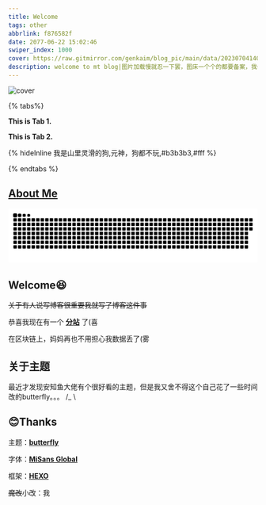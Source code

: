 ```yaml
---
title: Welcome
tags: other
abbrlink: f876582f
date: 2077-06-22 15:02:46
swiper_index: 1000
cover: https://raw.gitmirror.com/genkaim/blog_pic/main/data/202307041405070.png
description: welcome to mt blog|图片加载慢就忍一下罢，图床一个个的都要备案，我一个未成年怎么备案啊|genkaimの博客
---
```

![cover](https://raw.gitmirror.com/genkaim/blog_pic/main/data/202307041405070.png)

{% tabs%}
<!-- tab test1@fas fa-heart -->
**This is Tab 1.**
<!-- endtab -->

<!-- tab test2@fas fa-ban -->
**This is Tab 2.**
<!-- endtab -->

<!-- tab test3@fas fa-bomb -->

 {% hideInline 我是山里灵滑的狗,元神，狗都不玩,#b3b3b3,#fff %}

<!-- endtab -->
{% endtabs %}

## [About Me](/about) 
![GitHub Snake Light](https://raw.githubusercontent.com/genkaim/genkaim/output/github-contribution-grid-snake.svg#gh-light-mode-only)


## Welcome😆

~~关于有人说写博客很重要我就写了博客这件事~~

恭喜我现在有一个 **[分站](https://genkaim.xlog.app)** 了(喜

在区块链上，妈妈再也不用担心我数据丢了(雾

## 关于主题

最近才发现安知鱼大佬有个很好看的主题，但是我又舍不得这个自己花了一些时间改的butterfly。。。
/_ \

## 😊Thanks

主题：[**butterfly**](https://butterfly.js.org/)

字体：[**MiSans Global**](https://hyperos.mi.com/font/zh/)

框架：[**HEXO**](https://hexo.io/)

~~魔改~~小改：我
